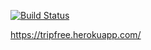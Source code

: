 [![Build Status](https://travis-ci.org/brotik/tripFREE.svg?branch=master)](https://travis-ci.org/brotik/tripFREE)

https://tripfree.herokuapp.com/